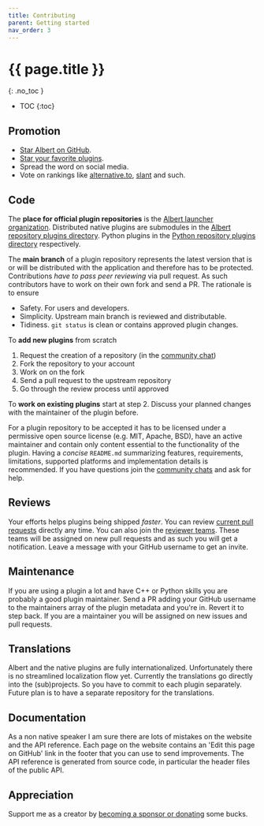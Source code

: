 ```yaml
---
title: Contributing
parent: Getting started
nav_order: 3
---
```


# {{ page.title }}
{: .no_toc }

- TOC
{:toc}

## Promotion

- [Star Albert on GitHub](https://github.com/albertlauncher/albert).
- [Star your favorite plugins](https://github.com/orgs/albertlauncher/repositories).
- Spread the word on social media.
- Vote on rankings like [alternative.to](https://alternativeto.net/software/albert/about/), [slant](https://www.slant.co/topics/3945/~app-launchers-for-unix-like-systems) and such.

## Code  

The **place for official plugin repositories** is the [Albert launcher organization](https://github.com/orgs/albertlauncher/repositories). 
Distributed native plugins are submodules in the [Albert repository plugins directory](https://github.com/albertlauncher/albert/tree/main/plugins).
Python plugins in the [Python repository plugins directory](https://github.com/albertlauncher/albert-plugin-python/tree/main/plugins) respectively.

The **main branch** of a plugin repository represents the latest version 
that is or will be distributed with the application and therefore has to be protected.
Contributions _have to pass peer reviewing_ via pull request.
As such contributors have to work on their own fork and send a PR.
The rationale is to ensure 

- Safety. For users and developers.
- Simplicity. Upstream main branch is reviewed and distributable.
- Tidiness. `git status` is clean or contains approved plugin changes.

To **add new plugins** from scratch 

1. Request the creation of a repository (in the [community chat](/gettingstarted/help/))
2. Fork the repository to your account
3. Work on on the fork
4. Send a pull request to the upstream repository
5. Go through the review process until approved

To **work on existing plugins** start at step 2.
Discuss your planned changes with the maintainer of the plugin before.

For a plugin repository to be accepted it has to
be licensed under a permissive open source license (e.g. MIT, Apache, BSD), 
have an active maintainer and 
contain only content essential to the functionality of the plugin.
Having a _concise_ `README.md` summarizing features, requirements, limitations, supported platforms and implementation details is recommended.
If you have questions join the [community chats](/gettingstarted/help/) and ask for help.

## Reviews

Your efforts helps plugins being shipped _faster_. 
You can review [current pull requests](https://github.com/issues/assigned?q=is%3Apr%20state%3Aopen%20org%3Aalbertlauncher) directly any time.
You can also join the [reviewer teams](https://github.com/orgs/albertlauncher/teams).
These teams will be assigned on new pull requests and as such you will get a notification.
Leave a message with your GitHub username to get an invite.

## Maintenance

If you are using a plugin a lot and have C++ or Python skills you are probably a good plugin maintainer. 
Send a PR adding your GitHub username to the maintainers array of the plugin metadata and you're in.
Revert it to step back. 
If you are a maintainer you will be assigned on new issues and pull requests.

<!--
## Changes to the core application

Currently the core app is source available and proprietary.
Changes have to be well thought out, since they often have unwanted side effects.
Lots of additions had to be reverted in the past. 
I learned my lessons and will not merge contributions carelessly.
Probably you will not have fun matching my standards of defensive code.
If you still want to work on the core, be sure to get in touch with me _before_ starting.
-->

## Translations

Albert and the native plugins are fully internationalized.
Unfortunately there is no streamlined localization flow yet. 
Currently the translations go directly into the (sub)projects.
So you have to commit to each plugin separately.
Future plan is to have a separate repository for the translations.

## Documentation

As a non native speaker I am sure there are lots of mistakes on the website and the API reference. 
Each page on the website contains an 'Edit this page on GitHub' link in the footer that you can use to send improvements.
The API reference is generated from source code, in particular the header files of the public API.

## Appreciation

Support me as a creator by [becoming a sponsor or donating](/donation/) some bucks.
